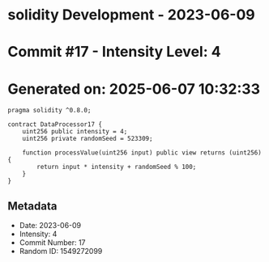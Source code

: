 ﻿# solidity Development - 2023-06-09
# Commit #17 - Intensity Level: 4
# Generated on: 2025-06-07 10:32:33
```solidity
pragma solidity ^0.8.0;

contract DataProcessor17 {
    uint256 public intensity = 4;
    uint256 private randomSeed = 523309;

    function processValue(uint256 input) public view returns (uint256) {
        return input * intensity + randomSeed % 100;
    }
}
```
## Metadata
- Date: 2023-06-09
- Intensity: 4
- Commit Number: 17
- Random ID: 1549272099

